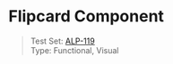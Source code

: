 # Flipcard Component
> Test Set: [ALP-119](https://everfi.atlassian.net/browse/ALP-119)    
Type: Functional, Visual  

<!-- include: cypress/integration/flipcard.js -->
<!-- /include: cypress/integration/flipcard.js -->